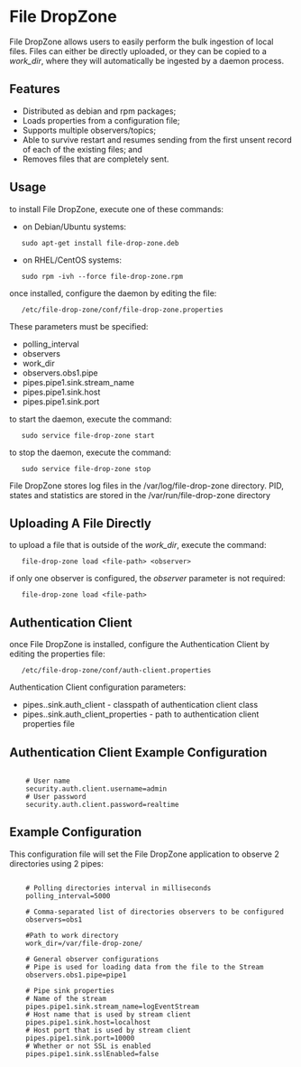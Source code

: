 File DropZone
==================

File DropZone allows users to easily perform the bulk ingestion of local files.
Files can either be directly uploaded, or they can be copied to a *work_dir*, 
where they will automatically be ingested by a daemon process.

## Features

 - Distributed as debian and rpm packages;
 - Loads properties from a configuration file;
 - Supports multiple observers/topics;
 - Able to survive restart and resumes sending from the first unsent record of each of the existing files; and
 - Removes files that are completely sent.

## Usage

 to install File DropZone, execute one of these commands:
 
 - on Debian/Ubuntu systems:
 
 ```
    sudo apt-get install file-drop-zone.deb
 ```
 
 - on RHEL/CentOS systems:
 
 ```
    sudo rpm -ivh --force file-drop-zone.rpm
 ```
 

 once installed, configure the daemon by editing the file:
 
 ```
    /etc/file-drop-zone/conf/file-drop-zone.properties
 ```
 
 These parameters must be specified:

  - polling_interval
  - observers
  - work_dir
  - observers.obs1.pipe
  - pipes.pipe1.sink.stream_name
  - pipes.pipe1.sink.host
  - pipes.pipe1.sink.port

 to start the daemon, execute the command:
 
 ```
    sudo service file-drop-zone start
 ```
 
 to stop the daemon, execute the command:
 
 ```
    sudo service file-drop-zone stop
 ``` 
 
 File DropZone stores log files in the /var/log/file-drop-zone directory.
 PID, states and statistics are stored in the /var/run/file-drop-zone directory
 
## Uploading A File Directly

  to upload a file that is outside of the *work_dir*, execute the command:
  
  ```
     file-drop-zone load <file-path> <observer>
  ```
  
  if only one observer is configured, the *observer* parameter is not required:
  
  ```
     file-drop-zone load <file-path>
  ```
  
## Authentication Client

 once File DropZone is installed, configure the Authentication Client by editing the properties file:
 
 ```
    /etc/file-drop-zone/conf/auth-client.properties
 ```
 
 Authentication Client configuration parameters:
 
 - pipes.<pipe-name>.sink.auth_client - classpath of authentication client class
 - pipes.<pipe-name>.sink.auth_client_properties - path to authentication client properties file
 
## Authentication Client Example Configuration
 
 ```
 
     # User name
     security.auth.client.username=admin
     # User password
     security.auth.client.password=realtime
 ```
  
## Example Configuration
 
 This configuration file will set the File DropZone application to observe 2 directories using 2 pipes:
 
 ```
 
     # Polling directories interval in milliseconds
     polling_interval=5000

     # Comma-separated list of directories observers to be configured
     observers=obs1

     #Path to work directory
     work_dir=/var/file-drop-zone/

     # General observer configurations
     # Pipe is used for loading data from the file to the Stream
     observers.obs1.pipe=pipe1

     # Pipe sink properties
     # Name of the stream
     pipes.pipe1.sink.stream_name=logEventStream
     # Host name that is used by stream client
     pipes.pipe1.sink.host=localhost
     # Host port that is used by stream client
     pipes.pipe1.sink.port=10000
     # Whether or not SSL is enabled
     pipes.pipe1.sink.sslEnabled=false

 ```

